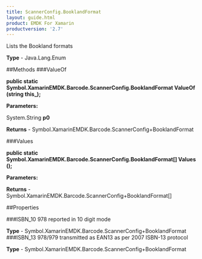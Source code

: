 ```yaml
---
title: ScannerConfig.BooklandFormat
layout: guide.html
product: EMDK For Xamarin 
productversion: '2.7' 
---
```

Lists the Bookland formats

**Type** - Java.Lang.Enum

##Methods
###ValueOf

**public static Symbol.XamarinEMDK.Barcode.ScannerConfig.BooklandFormat ValueOf (string this_);**


        

**Parameters:**

System.String **p0** 

**Returns** - Symbol.XamarinEMDK.Barcode.ScannerConfig+BooklandFormat

###Values

**public static Symbol.XamarinEMDK.Barcode.ScannerConfig.BooklandFormat[] Values ();**


        

**Parameters:**

**Returns** - Symbol.XamarinEMDK.Barcode.ScannerConfig+BooklandFormat[]

##Properties

###ISBN_10
978 reported in 10 digit mode

**Type** - Symbol.XamarinEMDK.Barcode.ScannerConfig+BooklandFormat
###ISBN_13
978/979 transmitted as EAN13 as per 2007 ISBN-13 protocol

**Type** - Symbol.XamarinEMDK.Barcode.ScannerConfig+BooklandFormat
